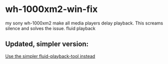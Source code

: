 # wh-1000xm2-win-fix
my sony wh-1000xm2 make all media players delay playback. This screams silence and solves the issue. fluid playback


## Updated, simpler version:
[Use the simpler fluid-playback-tool instead](https://github.com/grayfallstown/fluid-playback-on-bluetooth-headphones-wh-1000xm2)
